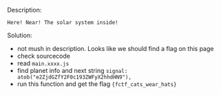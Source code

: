 Description:
```
Here! Near! The solar system inside!
```

Solution:
- not mush in description. Looks like we should find a flag on this page
- check sourcecode
- read `main.xxxx.js`
- find planet info and next string `signal: atob("e2ZjdGZfY2F0c193ZWFyX2hhdHN9"),`
- run this function and get the flag `{fctf_cats_wear_hats}`